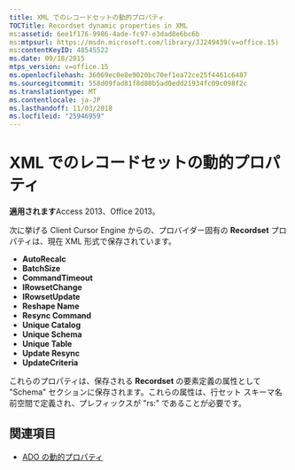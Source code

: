 ```yaml
---
title: XML でのレコードセットの動的プロパティ
TOCTitle: Recordset dynamic properties in XML
ms:assetid: 6ee1f176-9986-4ade-fc97-e3dad8e6bc6b
ms:mtpsurl: https://msdn.microsoft.com/library/JJ249439(v=office.15)
ms:contentKeyID: 48545522
ms.date: 09/18/2015
mtps_version: v=office.15
ms.openlocfilehash: 36069ec0e8e9020bc70ef1ea72ce25f4461c6487
ms.sourcegitcommit: 558d09fad81f8d80b5ad0edd21934fc09c098f2c
ms.translationtype: MT
ms.contentlocale: ja-JP
ms.lasthandoff: 11/03/2018
ms.locfileid: "25946959"
---
```

# <a name="recordset-dynamic-properties-in-xml"></a>XML でのレコードセットの動的プロパティ

**適用されます**Access 2013、Office 2013。

次に挙げる Client Cursor Engine からの、プロバイダー固有の **Recordset** プロパティは、現在 XML 形式で保存されています。

- **AutoRecalc**
- **BatchSize**
- **CommandTimeout**
- **IRowsetChange**
- **IRowsetUpdate**
- **Reshape Name**
- **Resync Command**
- **Unique Catalog**
- **Unique Schema**
- **Unique Table**
- **Update Resync**
- **UpdateCriteria**


これらのプロパティは、保存される **Recordset** の要素定義の属性として "Schema" セクションに保存されます。これらの属性は、行セット スキーマ名前空間で定義され、プレフィックスが "rs:" であることが必要です。

## <a name="see-also"></a>関連項目

- [ADO の動的プロパティ](ado-dynamic-properties.md)